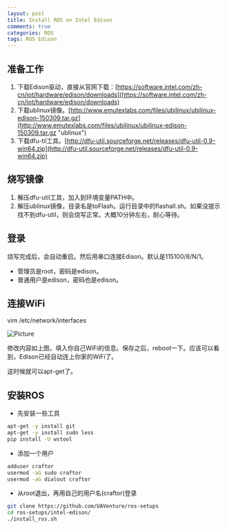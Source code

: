 ```yaml
---
layout: post
title: Install ROS on Intel Edison
comments: true
categories: ROS
tags: ROS Edison 
---
```


## 准备工作
1. 下载Edison驱动，直接从官网下载：[https://software.intel.com/zh-cn/iot/hardware/edison/downloads](https://software.intel.com/zh-cn/iot/hardware/edison/downloads)
2. 下载ublinux镜像。[http://www.emutexlabs.com/files/ubilinux/ubilinux-edison-150309.tar.gz](http://www.emutexlabs.com/files/ubilinux/ubilinux-edison-150309.tar.gz "ublinux")
3. 下载dfu-til工具。[http://dfu-util.sourceforge.net/releases/dfu-util-0.9-win64.zip](http://dfu-util.sourceforge.net/releases/dfu-util-0.9-win64.zip)

## 烧写镜像
1. 解压dfu-util工具，加入到环境变量PATH中。
2. 解压ublinux镜像，目录名是toFlash。运行目录中的flashall.sh。如果没提示找不到dfu-util，则会烧写正常。大概10分钟左右，耐心等待。

## 登录
烧写完成后，会自动重启。然后用串口连接Edison。默认是115100/8/N/1。

* 管理员是root，密码是edison。
* 普通用户是edison，密码也是edison。

## 连接WiFi
vim /etc/network/interfaces

![Picture](http://craftor.qiniudn.com/image/blog/change_interfaces_file_2.png)

修改内容如上图，填入你自己WiFi的信息。保存之后，reboot一下。应该可以看到，Edison已经自动连上你家的WiFi了。

这时候就可以apt-get了。

## 安装ROS

* 先安装一些工具

```bash
apt-get -y install git
apt-get -y install sudo less
pip install -U wstool
```

* 添加一个用户

```bash
adduser craftor
usermod -aG sudo craftor
usermod -aG dialout craftor
```

* 从root退出，再用自己的用户名(craftor)登录

```bash
git clone https://github.com/UAVenture/ros-setups
cd ros-setups/intel-edison/
./install_ros.sh
```
